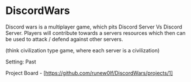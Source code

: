 # DiscordWars

Discord wars is a multiplayer game, which pits Discord Server Vs Discord Server.
Players will contribute towards a servers resources which then can be used to attack / defend against other servers.

(think civilization type game, where each server is a civilization)

Setting: Past

Project Board - [https://github.com/runew0lf/DiscordWars/projects/1]
